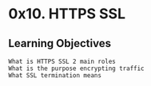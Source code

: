 # 0x10. HTTPS SSL

## Learning Objectives


    What is HTTPS SSL 2 main roles
    What is the purpose encrypting traffic
    What SSL termination means

